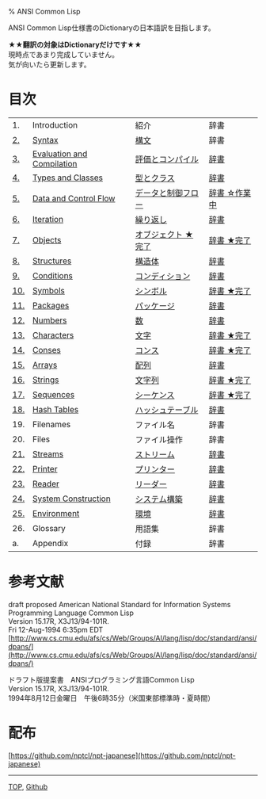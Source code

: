 % ANSI Common Lisp

ANSI Common Lisp仕様書のDictionaryの日本語訳を目指します。

**★★翻訳の対象はDictionaryだけです★★**  
現時点であまり完成していません。  
気が向いたら更新します。

# 目次

|    |    |    |    |
|:---|:---|:---|:---|
|1.|Introduction|紹介|辞書|
|[2.](2.html)|[Syntax](2.html)|[構文](2.html)|辞書|
|[3.](3.html)|[Evaluation and Compilation](3.html)|[評価とコンパイル](3.html)|[辞書](3.8.html)|
|[4.](4.html)|[Types and Classes](4.html)|[型とクラス](4.html)|[辞書](4.4.html)|
|[5.](5.html)|[Data and Control Flow](5.html)|[データと制御フロー](5.html)|[辞書 ☆作業中](5.3.html)|
|[6.](6.html)|[Iteration](6.html)|[繰り返し](6.html)|[辞書](6.2.html)|
|[7.](7.html)|[Objects](7.html)|[オブジェクト ★完了](7.html)|[辞書 ★完了](7.7.html)|
|[8.](8.html)|[Structures](8.html)|[構造体](8.html)|[辞書](8.2.html)|
|[9.](9.html)|[Conditions](9.html)|[コンディション](9.html)|[辞書](9.2.html)|
|[10.](10.html)|[Symbols](10.html)|[シンボル](10.html)|[辞書 ★完了](10.2.html)|
|[11.](11.html)|[Packages](11.html)|[パッケージ](11.html)|[辞書](11.2.html)|
|[12.](12.html)|[Numbers](12.html)|[数](12.html)|[辞書](12.2.html)|
|[13.](13.html)|[Characters](13.html)|[文字](13.html)|[辞書 ★完了](13.2.html)|
|[14.](14.html)|[Conses](14.html)|[コンス](14.html)|[辞書 ★完了](14.2.html)|
|[15.](15.html)|[Arrays](15.html)|[配列](15.html)|[辞書](15.2.html)|
|[16.](16.html)|[Strings](16.html)|[文字列](16.html)|[辞書 ★完了](16.2.html)|
|[17.](17.html)|[Sequences](17.html)|[シーケンス](17.html)|[辞書 ★完了](17.3.html)|
|[18.](18.html)|[Hash Tables](18.html)|[ハッシュテーブル](18.html)|[辞書](18.2.html)|
|19.|Filenames|ファイル名|辞書|
|20.|Files|ファイル操作|辞書|
|[21.](21.html)|[Streams](21.html)|[ストリーム](21.html)|[辞書](21.2.html)|
|[22.](22.html)|[Printer](22.html)|[プリンター](22.html)|[辞書](22.4.html)|
|[23.](23.html)|[Reader](23.html)|[リーダー](23.html)|[辞書](23.2.html)|
|[24.](24.html)|[System Construction](24.html)|[システム構築](24.html)|[辞書](24.2.html)|
|[25.](25.html)|[Environment](25.html)|[環境](25.html)|[辞書](25.2.html)|
|26.|Glossary|用語集|辞書|
|a.|Appendix|付録|辞書|

# 参考文献

draft proposed American National Standard for Information Systems  
Programming Language Common Lisp  
Version 15.17R, X3J13/94-101R.  
Fri 12-Aug-1994 6:35pm EDT  
[http://www.cs.cmu.edu/afs/cs/Web/Groups/AI/lang/lisp/doc/standard/ansi/dpans/](http://www.cs.cmu.edu/afs/cs/Web/Groups/AI/lang/lisp/doc/standard/ansi/dpans/)

ドラフト版提案書　ANSIプログラミング言語Common Lisp  
Version 15.17R, X3J13/94-101R.  
1994年8月12日金曜日　午後6時35分（米国東部標準時・夏時間）

# 配布

[https://github.com/nptcl/npt-japanese](https://github.com/nptcl/npt-japanese)


---
[TOP](index.html),  [Github](https://github.com/nptcl/npt-japanese)


